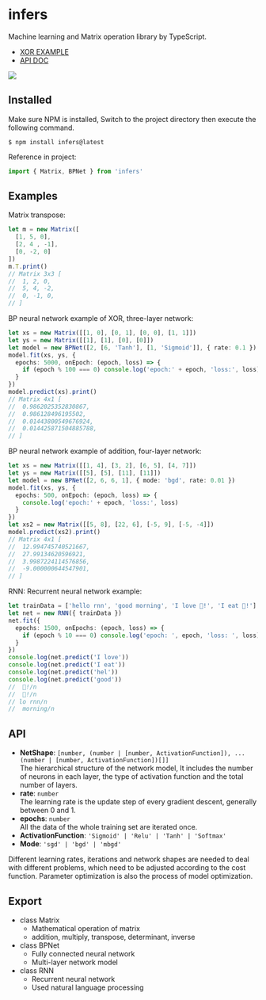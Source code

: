 # infers
Machine learning and Matrix operation library by TypeScript.
- [XOR EXAMPLE](https://badgua.gitee.io/infers)
- [API DOC](https://badgua.gitee.io/infers/api/)

![](https://gitee.com/badgua/infers/raw/main/docs/net.png)

## Installed
Make sure NPM is installed, Switch to the project directory then execute the following command.
```shell
$ npm install infers@latest
```
Reference in project:
```ts
import { Matrix, BPNet } from 'infers'
```

## Examples
Matrix transpose: 
```ts
let m = new Matrix([
  [1, 5, 0],
  [2, 4 , -1],
  [0, -2, 0]
])
m.T.print()
// Matrix 3x3 [
//  1, 2, 0, 
//  5, 4, -2, 
//  0, -1, 0, 
// ]
```
BP neural network example of XOR, three-layer network: 
```ts
let xs = new Matrix([[1, 0], [0, 1], [0, 0], [1, 1]])
let ys = new Matrix([[1], [1], [0], [0]])
let model = new BPNet([2, [6, 'Tanh'], [1, 'Sigmoid']], { rate: 0.1 })
model.fit(xs, ys, {
  epochs: 5000, onEpoch: (epoch, loss) => {
    if (epoch % 100 === 0) console.log('epoch:' + epoch, 'loss:', loss)
  }
})
model.predict(xs).print()
// Matrix 4x1 [
//  0.9862025352830867, 
//  0.986128496195502, 
//  0.01443800549676924, 
//  0.014425871504885788, 
// ]
```
BP neural network example of addition, four-layer network: 
```ts
let xs = new Matrix([[1, 4], [3, 2], [6, 5], [4, 7]])
let ys = new Matrix([[5], [5], [11], [11]])
let model = new BPNet([2, 6, 6, 1], { mode: 'bgd', rate: 0.01 })
model.fit(xs, ys, {
  epochs: 500, onEpoch: (epoch, loss) => {
    console.log('epoch:' + epoch, 'loss:', loss)
  }
})
let xs2 = new Matrix([[5, 8], [22, 6], [-5, 9], [-5, -4]])
model.predict(xs2).print()
// Matrix 4x1 [
//  12.994745740521667, 
//  27.99134620596921, 
//  3.9987224114576856, 
//  -9.000000644547901,
// ]
```
RNN: Recurrent neural network example:
```ts
let trainData = ['hello rnn', 'good morning', 'I love 🍎!', 'I eat 🍊!']
let net = new RNN({ trainData })
net.fit({
  epochs: 1500, onEpochs: (epoch, loss) => {
    if (epoch % 10 === 0) console.log('epoch: ', epoch, 'loss: ', loss)
  }
})
console.log(net.predict('I love'))
console.log(net.predict('I eat'))
console.log(net.predict('hel'))
console.log(net.predict('good'))
//  🍊!/n
//  🍎!/n
// lo rnn/n
//  morning/n
```

## API
  - **NetShape**: `[number, (number | [number, ActivationFunction]), ...(number | [number, ActivationFunction])[]]`  
  The hierarchical structure of the network model, It includes the number of neurons in each layer, the type of activation function and the total number of layers.
  - **rate**: `number`  
  The learning rate is the update step of every gradient descent, generally between 0 and 1.
  - **epochs**: `number`  
  All the data of the whole training set are iterated once.
  - **ActivationFunction**: `'Sigmoid' | 'Relu' | 'Tanh' | 'Softmax'`
  - **Mode**: `'sgd' | 'bgd' | 'mbgd'`

Different learning rates, iterations and network shapes are needed to deal with different problems, which need to be adjusted according to the cost function. Parameter optimization is also the process of model optimization.

## Export
- class Matrix
  - Mathematical operation of matrix
  - addition, multiply, transpose, determinant, inverse
- class BPNet
  - Fully connected neural network
  - Multi-layer network model
- class RNN
  - Recurrent neural network
  - Used natural language processing